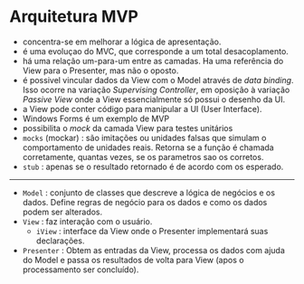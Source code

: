 # Arquitetura MVP

-  concentra-se em melhorar a lógica de apresentação.
- é uma evoluçao do MVC, que corresponde a um total desacoplamento.
- há uma relação um-para-um entre as camadas. Ha uma referência do View para o Presenter, mas não o oposto.
- é possivel vincular dados da View com o Model através de _data binding_. Isso ocorre na variação _Supervising Controller_, em oposição à variação _Passive View_ onde a View essencialmente só possui o desenho da UI.
- a View pode conter código para manipular a UI (User Interface).
- Windows Forms é um exemplo de MVP
-  possibilita o _mock_ da camada View para testes unitários
- `mocks` (mockar) : são imitações ou unidades falsas que simulam o comportamento de unidades reais. Retorna se a função é chamada corretamente, quantas vezes, se os parametros sao os corretos. 
- `stub` : apenas se o resultado retornado é de acordo com os esperado.
----- 

- `Model` : conjunto de classes que descreve a lógica de negócios e os dados. Define regras de negócio para os dados e como os dados podem ser alterados.
- `View` : faz interação com o usuário.
  - `iView` : interface da View onde o Presenter implementará suas declarações.
- `Presenter` : Obtem as entradas da View, processa os dados com ajuda do Model e passa os resultados de volta para View (apos o processamento ser concluído).
